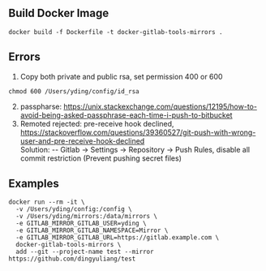 ## Build Docker Image
```
docker build -f Dockerfile -t docker-gitlab-tools-mirrors . 
```

## Errors
1. Copy both private and public rsa, set permission 400 or 600
```
chmod 600 /Users/yding/config/id_rsa
```    
2. passpharse: https://unix.stackexchange.com/questions/12195/how-to-avoid-being-asked-passphrase-each-time-i-push-to-bitbucket    
3. Remoted rejected: pre-receive hook declined, https://stackoverflow.com/questions/39360527/git-push-with-wrong-user-and-pre-receive-hook-declined    
   Solution:
   -- Gitlab -> Settings -> Repository -> Push Rules, disable all commit restriction  (Prevent pushing secret files)


## Examples
```
docker run --rm -it \
  -v /Users/yding/config:/config \
  -v /Users/yding/mirrors:/data/mirrors \
  -e GITLAB_MIRROR_GITLAB_USER=yding \
  -e GITLAB_MIRROR_GITLAB_NAMESPACE=Mirror \
  -e GITLAB_MIRROR_GITLAB_URL=https://gitlab.example.com \
  docker-gitlab-tools-mirrors \
  add --git --project-name test --mirror https://github.com/dingyuliang/test
```
